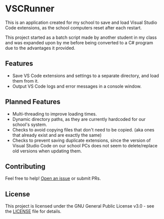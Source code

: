 # VSCRunner
This is an application created for my school to save and load Visual Studio Code extensions, as the school computers reset after each restart.

This project started as a batch script made by another student in my class and was expanded upon by me before being converted to a C# program due to the advantages it provided.

## Features
- Save VS Code extensions and settings to a separate directory, and load them from it.
- Output VS Code logs and error messages in a console window.

## Planned Features
- Multi-threading to improve loading times.
- Dynamic directory paths, as they are currently hardcoded for our school's system.
- Checks to avoid copying files that don't need to be copied. (aka ones that already exist and are exactly the same)
- Checks to prevent saving duplicate extensions, since the version of Visual Studio Code on our school PCs does not seem to delete/replace old versions when updating them.

## Contributing

Feel free to help! <a href="https://github.com/NineOfGaming/VSCRunner/issues/new">Open an issue</a> or submit PRs.

## License

This project is licensed under the GNU General Public License v3.0 - see the <a href="./LICENSE">LICENSE</a> file for details.

